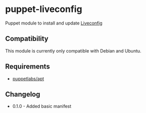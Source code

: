 puppet-liveconfig
=================

Puppet module to install and update [Liveconfig](https://www.liveconfig.com/de)

Compatibility
-------------

This module is currently only compatible with Debian and Ubuntu.

Requirements
------------

-	[puppetlabs/apt](https://forge.puppetlabs.com/puppetlabs/apt)

Changelog
---------

-	0.1.0 - Added basic manifest
